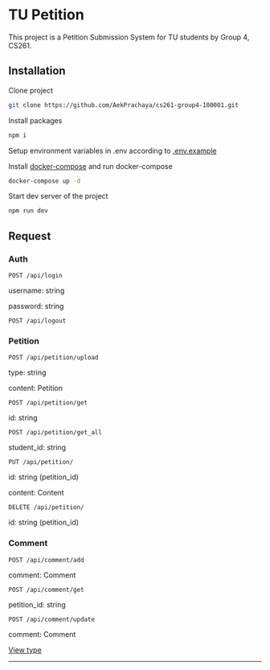 # TU Petition
This project is a Petition Submission System for TU students by Group 4, CS261.
## Installation
Clone project
```bash
git clone https://github.com/AekPrachaya/cs261-group4-100001.git
```
Install packages
```bash
npm i
```
Setup environment variables in .env according to [.env.example](https://github.com/AekPrachaya/cs261-group4-100001/blob/d9ac45c16d3f981ee151895be2e6221db2021a79/.env.example ".env.example")

Install [docker-compose](https://docs.docker.com/compose/install/) and run docker-compose
```bash
docker-compose up -d
```

Start dev server of the project
```bash
npm run dev
```

## Request

### Auth
`POST /api/login`

username: string

password: string

`POST /api/logout`


### Petition

`POST /api/petition/upload`

type: string

content: Petition

`POST /api/petition/get`

id: string

`POST /api/petition/get_all`

student_id: string

`PUT /api/petition/`

id: string (petition_id)

content: Content

`DELETE /api/petition/`

id: string (petition_id)

### Comment

`POST /api/comment/add`

comment: Comment

`POST /api/comment/get`

petition_id: string

`POST /api/comment/update`

comment: Comment

[View type](https://github.com/AekPrachaya/cs261-group4-100001/blob/d9ac45c16d3f981ee151895be2e6221db2021a79/server/type.js)

------------


